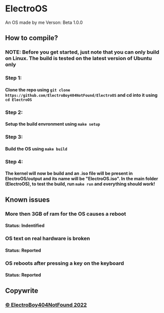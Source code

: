 # ElectroOS
An OS made by me
Verson: Beta 1.0.0

## How to compile?

### NOTE: Before you get started, just note that you can only build on Linux. The build is tested on the latest version of Ubuntu only

### Step 1:
#### Clone the repo using ``git clone https://github.com/ElectroBoy404NotFound/ElectroOS`` and cd into it using ``cd ElectroOS``
### Step 2:
#### Setup the build envronment using ``make setup``
### Step 3:
#### Build the OS using ``make build``
### Step 4:
#### The kernel will now be build and an .iso file will be present in ElectroOS/output and its name will be "ElectroOS.iso". In the main folder (ElectroOS), to test the build, run ``make run`` and everything should work!

## Known issues
### More then 3GB of ram for the OS causes a reboot 
#### Status: Indentified
### OS text on real hardware is broken
#### Status: Reported
### OS reboots after pressing a key on the keyboard
#### Status: Reported

## Copywrite
### <a href="https://github.com/ElectroBoy404NotFound/ElectroOSOS"> © ElectroBoy404NotFound 2022 <a>
